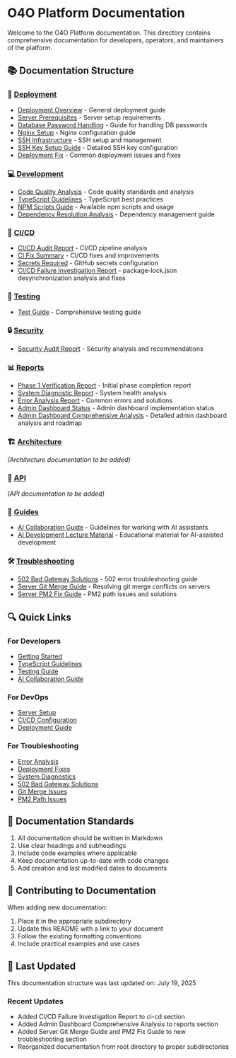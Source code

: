 # O4O Platform Documentation

Welcome to the O4O Platform documentation. This directory contains comprehensive documentation for developers, operators, and maintainers of the platform.

## 📚 Documentation Structure

### 🚀 [Deployment](./deployment/)
- [Deployment Overview](./deployment/deployment-overview.md) - General deployment guide
- [Server Prerequisites](./deployment/server-prerequisites.md) - Server setup requirements
- [Database Password Handling](./deployment/database-password-handling.md) - Guide for handling DB passwords
- [Nginx Setup](./deployment/nginx-setup.md) - Nginx configuration guide
- [SSH Infrastructure](./deployment/SSH_INFRASTRUCTURE.md) - SSH setup and management
- [SSH Key Setup Guide](./deployment/SSH_KEY_SETUP_GUIDE.md) - Detailed SSH key configuration
- [Deployment Fix](./deployment/DEPLOYMENT_FIX.md) - Common deployment issues and fixes

### 💻 [Development](./development/)
- [Code Quality Analysis](./development/CODE_QUALITY_ANALYSIS.md) - Code quality standards and analysis
- [TypeScript Guidelines](./development/TYPESCRIPT_GUIDELINES.md) - TypeScript best practices
- [NPM Scripts Guide](./development/NPM_SCRIPTS_GUIDE.md) - Available npm scripts and usage
- [Dependency Resolution Analysis](./development/dependency-resolution-analysis.md) - Dependency management guide

### 🔄 [CI/CD](./ci-cd/)
- [CI/CD Audit Report](./ci-cd/CI_CD_AUDIT_REPORT.md) - CI/CD pipeline analysis
- [CI Fix Summary](./ci-cd/CI_FIX_SUMMARY.md) - CI/CD fixes and improvements
- [Secrets Required](./ci-cd/SECRETS_REQUIRED.md) - GitHub secrets configuration
- [CI/CD Failure Investigation Report](./ci-cd/CI_CD_FAILURE_INVESTIGATION_REPORT.md) - package-lock.json desynchronization analysis and fixes

### 🧪 [Testing](./testing/)
- [Test Guide](./testing/TEST_GUIDE.md) - Comprehensive testing guide

### 🔒 [Security](./security/)
- [Security Audit Report](./security/SECURITY_AUDIT_REPORT.md) - Security analysis and recommendations

### 📊 [Reports](./reports/)
- [Phase 1 Verification Report](./reports/PHASE1_VERIFICATION_REPORT.md) - Initial phase completion report
- [System Diagnostic Report](./reports/SYSTEM_DIAGNOSTIC_REPORT.md) - System health analysis
- [Error Analysis Report](./reports/O4O_PLATFORM_ERROR_ANALYSIS_REPORT.md) - Common errors and solutions
- [Admin Dashboard Status](./reports/ADMIN_DASHBOARD_STATUS.md) - Admin dashboard implementation status
- [Admin Dashboard Comprehensive Analysis](./reports/O4O_ADMIN_DASHBOARD_COMPREHENSIVE_ANALYSIS.md) - Detailed admin dashboard analysis and roadmap

### 🏗️ [Architecture](./architecture/)
*(Architecture documentation to be added)*

### 🔌 [API](./api/)
*(API documentation to be added)*

### 📖 [Guides](./guides/)
- [AI Collaboration Guide](./guides/AI_COLLABORATION_GUIDE.md) - Guidelines for working with AI assistants
- [AI Development Lecture Material](./guides/AI_DEVELOPMENT_LECTURE_MATERIAL.md) - Educational material for AI-assisted development

### 🛠️ [Troubleshooting](./troubleshooting/)
- [502 Bad Gateway Solutions](./troubleshooting/502-BAD-GATEWAY-SOLUTIONS.md) - 502 error troubleshooting guide
- [Server Git Merge Guide](./troubleshooting/SERVER_GIT_MERGE_GUIDE.md) - Resolving git merge conflicts on servers
- [Server PM2 Fix Guide](./troubleshooting/SERVER_PM2_FIX_GUIDE.md) - PM2 path issues and solutions

## 🔍 Quick Links

### For Developers
- [Getting Started](../CLAUDE.md#getting-started)
- [TypeScript Guidelines](./development/TYPESCRIPT_GUIDELINES.md)
- [Testing Guide](./testing/TEST_GUIDE.md)
- [AI Collaboration Guide](./guides/AI_COLLABORATION_GUIDE.md)

### For DevOps
- [Server Setup](./deployment/server-prerequisites.md)
- [CI/CD Configuration](./ci-cd/SECRETS_REQUIRED.md)
- [Deployment Guide](./deployment/deployment-overview.md)

### For Troubleshooting
- [Error Analysis](./reports/O4O_PLATFORM_ERROR_ANALYSIS_REPORT.md)
- [Deployment Fixes](./deployment/DEPLOYMENT_FIX.md)
- [System Diagnostics](./reports/SYSTEM_DIAGNOSTIC_REPORT.md)
- [502 Bad Gateway Solutions](./troubleshooting/502-BAD-GATEWAY-SOLUTIONS.md)
- [Git Merge Issues](./troubleshooting/SERVER_GIT_MERGE_GUIDE.md)
- [PM2 Path Issues](./troubleshooting/SERVER_PM2_FIX_GUIDE.md)

## 📝 Documentation Standards

1. All documentation should be written in Markdown
2. Use clear headings and subheadings
3. Include code examples where applicable
4. Keep documentation up-to-date with code changes
5. Add creation and last modified dates to documents

## 🤝 Contributing to Documentation

When adding new documentation:
1. Place it in the appropriate subdirectory
2. Update this README with a link to your document
3. Follow the existing formatting conventions
4. Include practical examples and use cases

## 📅 Last Updated

This documentation structure was last updated on: July 19, 2025

### Recent Updates
- Added CI/CD Failure Investigation Report to ci-cd section
- Added Admin Dashboard Comprehensive Analysis to reports section
- Added Server Git Merge Guide and PM2 Fix Guide to new troubleshooting section
- Reorganized documentation from root directory to proper subdirectories